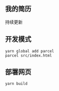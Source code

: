 ## 我的简历

持续更新

## 开发模式

```
yarn global add parcel
parcel src/index.html
```

## 部署网页

```
yarn build
```
